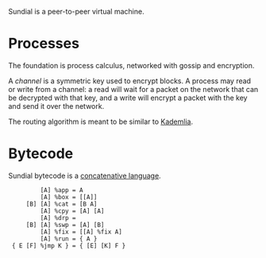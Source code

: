 Sundial is a peer-to-peer virtual machine.

# Processes
The foundation is process calculus, networked with gossip and
encryption.

A *channel* is a symmetric key used to encrypt blocks. A process may
read or write from a channel: a read will wait for a packet on the
network that can be decrypted with that key, and a write will encrypt
a packet with the key and send it over the network.

The routing algorithm is meant to be similar to
[Kademlia](https://en.wikipedia.org/wiki/Kademlia).

# Bytecode
Sundial bytecode is a [concatenative language](http://tunes.org/~iepos/joy.html).

```
         [A] %app = A
         [A] %box = [[A]]
     [B] [A] %cat = [B A]
         [A] %cpy = [A] [A]
         [A] %drp =
     [B] [A] %swp = [A] [B]
         [A] %fix = [[A] %fix A]
         [A] %run = { A }
 { E [F] %jmp K } = { [E] [K] F }
```
